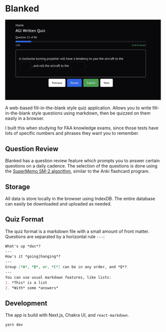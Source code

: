 # Blanked

![Screenshot](/img/question.png)

A web-based fill-in-the-blank style quiz application. Allows you to write fill-in-the-blank style questions using markdown, then be quizzed on them easily in a browser.

I built this when studying for FAA knowledge exams, since those tests have lots of specific numbers and phrases they want you to remember.

## Question Review 

Blanked has a question review feature which prompts you to answer certain questions on a daily cadence. The selection of the questions is done using the [SuperMemo SM-2 algorithm](https://super-memory.com/english/ol/sm2.htm), similar to the Anki flashcard program.

## Storage

All data is store locally in the browser using IndexDB. The entire database can easily be downloaded and uploaded as needed.

## Quiz Format

The quiz format is a markdown file with a small amount of front matter. Questions are separated by a horizontal rule `---`:

```md
What's up *doc*?
---
How's it *going|hanging*?
---
Group [*A*, *B*, or, *C*] can be in any order, and *Q*?
---
You can use usual markdown features, like lists:
1. *This* is a list
2. *With* some *answers*
```

## Development

The app is build with Next.js, Chakra UI, and `react-markdown`.

```bash
yarn dev
```
